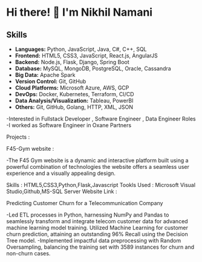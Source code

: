 # Hi there! 👋 I'm Nikhil Namani

## Skills
- **Languages:** Python, JavaScript, Java, C#, C++, SQL
- **Frontend:** HTML5, CSS3, JavaScript, React.js, AngularJS
- **Backend:** Node.js, Flask, Django, Spring Boot
- **Database:** MySQL, MongoDB, PostgreSQL, Oracle, Cassandra
- **Big Data:** Apache Spark 
- **Version Control:** Git, GitHub
- **Cloud Platforms:** Microsoft Azure, AWS, GCP
- **DevOps:** Docker, Kubernetes, Terraform, CI/CD
- **Data Analysis/Visualization:** Tableau, PowerBI
- **Others:** Git, GitHub, Golang, HTTP, XML, JSON


-Interested in Fullstack Developer , Software Engineer , Data Engineer Roles
-I worked as Software Engineer in Oxane Partners 

Projects : 

F45-Gym website : 

-The F45 Gym website is a dynamic and interactive platform built using a powerful combination of technologies the website offers a seamless user experience and a visually appealing design.

Skills : HTML5,CSS3,Python,Flask,Javascript
Tookls Used : Microsoft Visual Studio,Github,MS-SQL Server
Website Link : 

Predicting Customer Churn for a Telecommunication Company          

-Led ETL processes in Python, harnessing NumPy and Pandas to seamlessly transform and integrate telecom customer data for advanced machine learning model training. Utilized Machine Learning for customer churn prediction, attaining an outstanding 96% Recall using the Decision Tree model.
-Implemented impactful data preprocessing with Random Oversampling, balancing the training set with 3589 instances for churn and non-churn cases.

